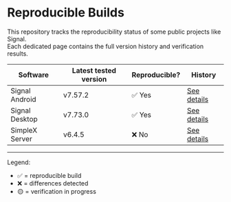 # Reproducible Builds

This repository tracks the reproducibility status of some public projects like Signal.  
Each dedicated page contains the full version history and verification results.  

| Software        | Latest tested version | Reproducible? | History |
|-----------------|-----------------------|---------------|---------|
| Signal Android  | v7.57.2               | ✅ Yes        | [See details](history/Signal-Android.md) |
| Signal Desktop  | v7.73.0               | ✅ Yes        | [See details](history/Signal-Desktop.md) |
| SimpleX Server  | v6.4.5                | ❌ No         | [See details](history/SimpleX-Server.md) |

---

Legend:  

- ✅ = reproducible build  
- ❌ = differences detected  
- 🟡 = verification in progress  
